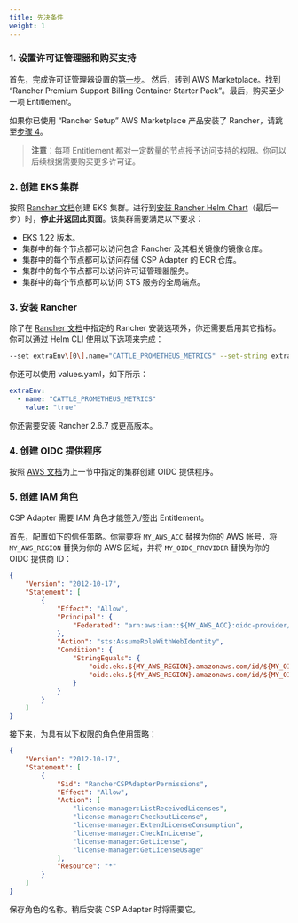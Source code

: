 ```yaml
---
title: 先决条件
weight: 1
---
```


### 1. 设置许可证管理器和购买支持

首先，完成许可证管理器设置的[第一步](https://docs.aws.amazon.com/license-manager/latest/userguide/getting-started.html)。
然后，转到 AWS Marketplace。找到 “Rancher Premium Support Billing Container Starter Pack”。最后，购买至少一项 Entitlement。

如果你已使用 “Rancher Setup” AWS Marketplace 产品安装了 Rancher，请跳至[步骤 4](#4-创建-oidc-提供商)。

> **注意**：每项 Entitlement 都对一定数量的节点授予访问支持的权限。你可以后续根据需要购买更多许可证。

### 2. 创建 EKS 集群
按照 [Rancher 文档](../../../../getting-started/installation-and-upgrade/install-upgrade-on-a-kubernetes-cluster/rancher-on-amazon-eks.md)创建 EKS 集群。进行到[安装 Rancher Helm Chart](../../../../getting-started/installation-and-upgrade/install-upgrade-on-a-kubernetes-cluster/rancher-on-amazon-eks.md#8-安装-rancher-helm-chart)（最后一步）时，**停止并返回此页面**。该集群需要满足以下要求：

- EKS 1.22 版本。
- 集群中的每个节点都可以访问包含 Rancher 及其相关镜像的镜像仓库。
- 集群中的每个节点都可以访问存储 CSP Adapter 的 ECR 仓库。
- 集群中的每个节点都可以访问许可证管理器服务。
- 集群中的每个节点都可以访问 STS 服务的全局端点。

### 3. 安装 Rancher

除了在 [Rancher 文档](../../../../getting-started/installation-and-upgrade/install-upgrade-on-a-kubernetes-cluster/rancher-on-amazon-eks.md#8-安装-rancher-helm-chart)中指定的 Rancher 安装选项外，你还需要启用其它指标。
你可以通过 Helm CLI 使用以下选项来完成：

```bash
--set extraEnv\[0\].name="CATTLE_PROMETHEUS_METRICS" --set-string extraEnv\[0\].value=true
```

你还可以使用 values.yaml，如下所示：

```yaml
extraEnv:
  - name: "CATTLE_PROMETHEUS_METRICS"
    value: "true"
```

你还需要安装 Rancher 2.6.7 或更高版本。

### 4. 创建 OIDC 提供程序

按照 [AWS 文档](https://docs.aws.amazon.com/eks/latest/userguide/enable-iam-roles-for-service-accounts.html)为上一节中指定的集群创建 OIDC 提供程序。

### 5. 创建 IAM 角色

CSP Adapter 需要 IAM 角色才能签入/签出 Entitlement。

首先，配置如下的信任策略。你需要将 `MY_AWS_ACC` 替换为你的 AWS 帐号，将 `MY_AWS_REGION` 替换为你的 AWS 区域，并将 `MY_OIDC_PROVIDER` 替换为你的 OIDC 提供商 ID：

```json
{
    "Version": "2012-10-17",
    "Statement": [
        {
            "Effect": "Allow",
            "Principal": {
                "Federated": "arn:aws:iam::${MY_AWS_ACC}:oidc-provider/oidc.eks.${MY_AWS_REGION}.amazonaws.com/id/${MY_OIDC_PROVIDER}"
            },
            "Action": "sts:AssumeRoleWithWebIdentity",
            "Condition": {
                "StringEquals": {
                    "oidc.eks.${MY_AWS_REGION}.amazonaws.com/id/${MY_OIDC_PROVIDER}:sub": "system:serviceaccount:cattle-csp-adapter-system:rancher-csp-adapter",
                    "oidc.eks.${MY_AWS_REGION}.amazonaws.com/id/${MY_OIDC_PROVIDER}:aud": "sts.amazonaws.com"
                }
            }
        }
    ]
}
```

接下来，为具有以下权限的角色使用策略：

```json
{
    "Version": "2012-10-17",
    "Statement": [
        {
            "Sid": "RancherCSPAdapterPermissions",
            "Effect": "Allow",
            "Action": [
                "license-manager:ListReceivedLicenses",
                "license-manager:CheckoutLicense",
                "license-manager:ExtendLicenseConsumption",
                "license-manager:CheckInLicense",
                "license-manager:GetLicense",
                "license-manager:GetLicenseUsage"
            ],
            "Resource": "*"
        }
    ]
}
```

保存角色的名称。稍后安装 CSP Adapter 时将需要它。

